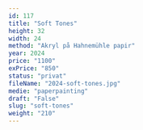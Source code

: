 ```yaml
---
id: 117
title: "Soft Tones"
height: 32
width: 24
method: "Akryl på Hahnemühle papir"
year: 2024
price: "1100"
exPrice: "850"
status: "privat"
fileName: "2024-soft-tones.jpg"
medie: "paperpainting"
draft: "False"
slug: "soft-tones"
weight: "210"
---
```

